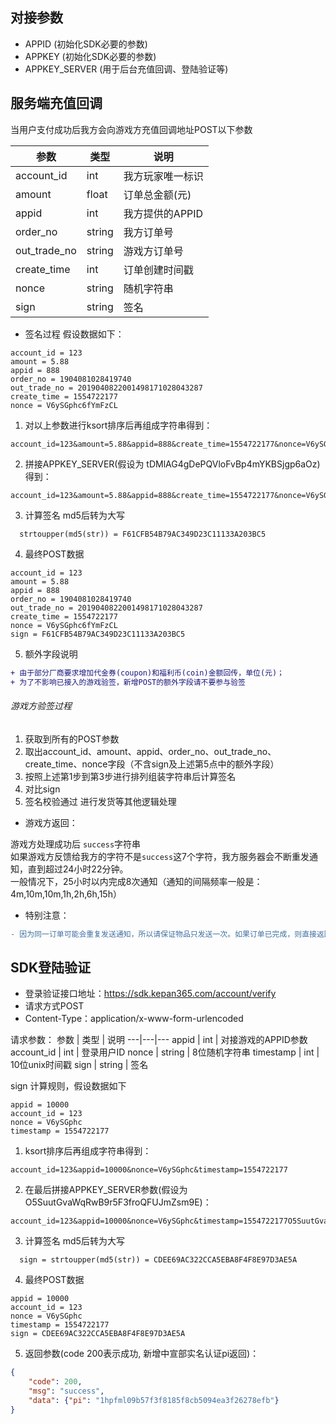 ## 对接参数
 - APPID (初始化SDK必要的参数)
 - APPKEY (初始化SDK必要的参数)
 - APPKEY_SERVER (用于后台充值回调、登陆验证等)

## 服务端充值回调

当用户支付成功后我方会向游戏方充值回调地址POST以下参数

参数 | 类型 | 说明
---|---|---
account_id | int | 我方玩家唯一标识
amount | float | 订单总金额(元)
appid | int | 我方提供的APPID
order_no | string | 我方订单号
out_trade_no | string | 游戏方订单号
create_time | int | 订单创建时间戳
nonce | string | 随机字符串
sign | string | 签名

 * 签名过程 假设数据如下：
```
account_id = 123  
amount = 5.88  
appid = 888  
order_no = 1904081028419740  
out_trade_no = 2019040822001498171028043287  
create_time = 1554722177  
nonce = V6ySGphc6fYmFzCL
```
 1. 对以上参数进行ksort排序后再组成字符串得到：
```
account_id=123&amount=5.88&appid=888&create_time=1554722177&nonce=V6ySGphc6fYmFzCL&order_no=1904081028419740&out_trade_no=2019040822001498171028043287
```
 2. 拼接APPKEY_SERVER(假设为 tDMlAG4gDePQVloFvBp4mYKBSjgp6aOz)得到：
 ```
account_id=123&amount=5.88&appid=888&create_time=1554722177&nonce=V6ySGphc6fYmFzCL&order_no=1904081028419740&out_trade_no=2019040822001498171028043287tDMlAG4gDePQVloFvBp4mYKBSjgp6aOz
 ```
 3. 计算签名 md5后转为大写
 ```
   strtoupper(md5(str)) = F61CFB54B79AC349D23C11133A203BC5
 ```
 4. 最终POST数据
 ```
 account_id = 123  
 amount = 5.88  
 appid = 888  
 order_no = 1904081028419740  
 out_trade_no = 2019040822001498171028043287  
 create_time = 1554722177  
 nonce = V6ySGphc6fYmFzCL
 sign = F61CFB54B79AC349D23C11133A203BC5
 ```
 5. 额外字段说明
  ```diff
  + 由于部分厂商要求增加代金券(coupon)和福利币(coin)金额回传，单位(元)；
  + 为了不影响已接入的游戏验签，新增POST的额外字段请不要参与验签
  ````
 
 ###### 游戏方验签过程
 
 1. 获取到所有的POST参数
 2. 取出account_id、amount、appid、order_no、out_trade_no、create_time、nonce字段（不含sign及上述第5点中的额外字段）
 3. 按照上述第1步到第3步进行排列组装字符串后计算签名
 4. 对比sign
 5. 签名校验通过 进行发货等其他逻辑处理
 
 * 游戏方返回：
 
 游戏方处理成功后 `success`字符串  
 如果游戏方反馈给我方的字符不是`success`这7个字符，我方服务器会不断重发通知，直到超过24小时22分钟。  
 一般情况下，25小时以内完成8次通知（通知的间隔频率一般是：4m,10m,10m,1h,2h,6h,15h）
 
 * 特别注意：
  ```diff
  - 因为同一订单可能会重复发送通知，所以请保证物品只发送一次。如果订单已完成，则直接返回 success
  ````

## SDK登陆验证

 - 登录验证接口地址：https://sdk.kepan365.com/account/verify
 - 请求方式POST 
 - Content-Type：application/x-www-form-urlencoded

请求参数：
参数 | 类型 | 说明
---|---|---
appid | int | 对接游戏的APPID参数
account_id | int | 登录用户ID
nonce | string | 8位随机字符串
timestamp | int | 10位unix时间戳
sign | string | 签名

sign 计算规则，假设数据如下

```
appid = 10000
account_id = 123
nonce = V6ySGphc
timestamp = 1554722177
```

 1. ksort排序后再组成字符串得到：
```
account_id=123&appid=10000&nonce=V6ySGphc&timestamp=1554722177
```

 2. 在最后拼接APPKEY_SERVER参数(假设为 O5SuutGvaWqRwB9r5F3froQFUJmZsm9E)：
```
account_id=123&appid=10000&nonce=V6ySGphc&timestamp=1554722177O5SuutGvaWqRwB9r5F3froQFUJmZsm9E
```

 3. 计算签名 md5后转为大写
 ```
   sign = strtoupper(md5(str)) = CDEE69AC322CCA5EBA8F4F8E97D3AE5A
 ```

 4. 最终POST数据
 ```
 appid = 10000
 account_id = 123
 nonce = V6ySGphc
 timestamp = 1554722177
 sign = CDEE69AC322CCA5EBA8F4F8E97D3AE5A
 ```


 5. 返回参数(code 200表示成功, 新增中宣部实名认证pi返回)：
```json
{
    "code": 200,
    "msg": "success",
    "data": {"pi": "1hpfml09b57f3f8185f8cb5094ea3f26278efb"}
}

```
